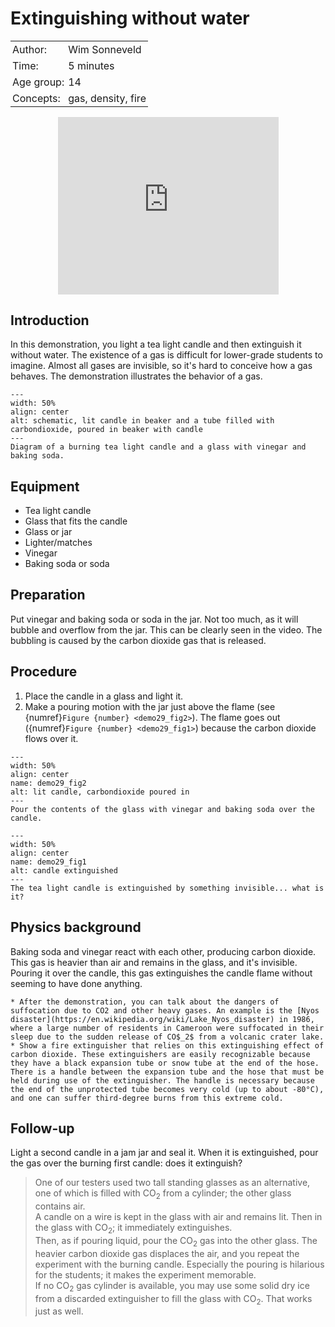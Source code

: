 # Extinguishing without water

<table style="width: 100%; border-collapse: collapse; border: none;">
    <tr style="background-color: var(--background-color);">  
        <td style="text-align: left; padding: 3px; border: none; color: var(--text-color)">Author:</td>
        <td style="text-align: left; padding: 3px; border: none; color: var(--text-color)">Wim Sonneveld</td>
    </tr>
    <tr style="background-color: var(--background-color);"> 
        <td style="text-align: left; padding: 3px; border: none; color: var(--text-color)">Time:</td>
        <td style="text-align: left; padding: 3px; border: none; color: var(--text-color)">5 minutes</td>
    </tr>
    <tr style="background-color: var(--background-color);"> 
        <td style="text-align: left; padding: 3px; border: none; color: var(--text-color)">Age group:</td>
        <td style="text-align: left; padding: 3px; border: none; color: var(--text-color)">14</td>
    </tr>
    <tr style="background-color: var(--background-color);"> 
        <td style="text-align: left; padding: 3px; border: none; color: var(--text-color)">Concepts:</td>
        <td style="text-align: left; padding: 3px; border: none; color: var(--text-color)">gas, density, fire</td>
    </tr>
</table>

<div style="display: flex; justify-content: center;">
    <div style="position: relative; width: 70%; height: 0; padding-bottom: 56.25%;">
        <iframe
            src="https://www.youtube.com/embed/WlR6V-Y-qf4?si=Sir_P7GHYtM5JEF7"
            style="position: absolute; top: 0; left: 0; width: 100%; height: 100%;"
            frameborder="0"
            allow="accelerometer; autoplay; clipboard-write; encrypted-media; gyroscope; picture-in-picture"
            allowfullscreen
        ></iframe>
    </div>
</div>

## Introduction
In this demonstration, you light a tea light candle and then extinguish it without water. The existence of a gas is difficult for lower-grade students to imagine. Almost all gases are invisible, so it's hard to conceive how a gas behaves. The demonstration illustrates the behavior of a gas.

```{figure} demo29_figure3.jpg
---
width: 50%
align: center
alt: schematic, lit candle in beaker and a tube filled with carbondioxide, poured in beaker with candle
---
Diagram of a burning tea light candle and a glass with vinegar and baking soda.
```

## Equipment
* Tea light candle
* Glass that fits the candle
* Glass or jar
* Lighter/matches
* Vinegar
* Baking soda or soda

## Preparation
Put vinegar and baking soda or soda in the jar. Not too much, as it will bubble and overflow from the jar. This can be clearly seen in the video. The bubbling is caused by the carbon dioxide gas that is released.

## Procedure
1. Place the candle in a glass and light it.
2. Make a pouring motion with the jar just above the flame (see {numref}`Figure {number} <demo29_fig2>`). The flame goes out ({numref}`Figure {number} <demo29_fig1>`) because the carbon dioxide flows over it.

```{figure} demo29_figure2.jpg
---
width: 50%
align: center
name: demo29_fig2
alt: lit candle, carbondioxide poured in
---
Pour the contents of the glass with vinegar and baking soda over the candle.
```

```{figure} demo29_figure1.jpg
---
width: 50%
align: center
name: demo29_fig1
alt: candle extinguished 
---
The tea light candle is extinguished by something invisible... what is it?
```

## Physics background
Baking soda and vinegar react with each other, producing carbon dioxide. This gas is heavier than air and remains in the glass, and it's invisible. Pouring it over the candle, this gas extinguishes the candle flame without seeming to have done anything.

```{tip}
* After the demonstration, you can talk about the dangers of suffocation due to CO2 and other heavy gases. An example is the [Nyos disaster](https://en.wikipedia.org/wiki/Lake_Nyos_disaster) in 1986, where a large number of residents in Cameroon were suffocated in their sleep due to the sudden release of CO$_2$ from a volcanic crater lake.
* Show a fire extinguisher that relies on this extinguishing effect of carbon dioxide. These extinguishers are easily recognizable because they have a black expansion tube or snow tube at the end of the hose. There is a handle between the expansion tube and the hose that must be held during use of the extinguisher. The handle is necessary because the end of the unprotected tube becomes very cold (up to about -80°C), and one can suffer third-degree burns from this extreme cold.
```

## Follow-up
Light a second candle in a jam jar and seal it. When it is extinguished, pour the gas over the burning first candle: does it extinguish?

> One of our testers  used two tall standing glasses as an alternative, one of which is filled with CO$_2$ from a cylinder; the other glass contains air.\
> A candle on a wire is kept in the glass with air and remains lit. Then in the glass with CO$_2$; it immediately extinguishes.\
> Then, as if pouring liquid, pour the CO$_2$ gas into the other glass. The heavier carbon dioxide gas displaces the air, and you repeat the experiment with the burning candle. Especially the pouring is hilarious for the students; it makes the experiment memorable.\
> If no CO$_2$ gas cylinder is available, you may use some solid dry ice from a discarded extinguisher to fill the glass with CO$_2$. That works just as well.
